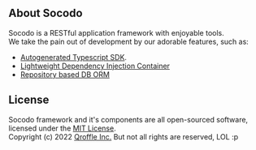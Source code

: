 ## About Socodo
Socodo is a RESTful application framework with enjoyable tools.<br />
We take the pain out of development by our adorable features, such as:<br />  
- [Autogenerated Typescript SDK](https://github.com/socodo/sdk).
- [Lightweight Dependency Injection Container](https://github.com/socodo/injection)
- [Repository based DB ORM](https://github.com/socodo/orm)

## License
Socodo framework and it's components are all open-sourced software, licensed under the [MIT License](https://opensource.org/licenses/MIT).<br />
Copyright (c) 2022 [Qroffle Inc.](https://qroffle.com/) But not all rights are reserved, LOL :p